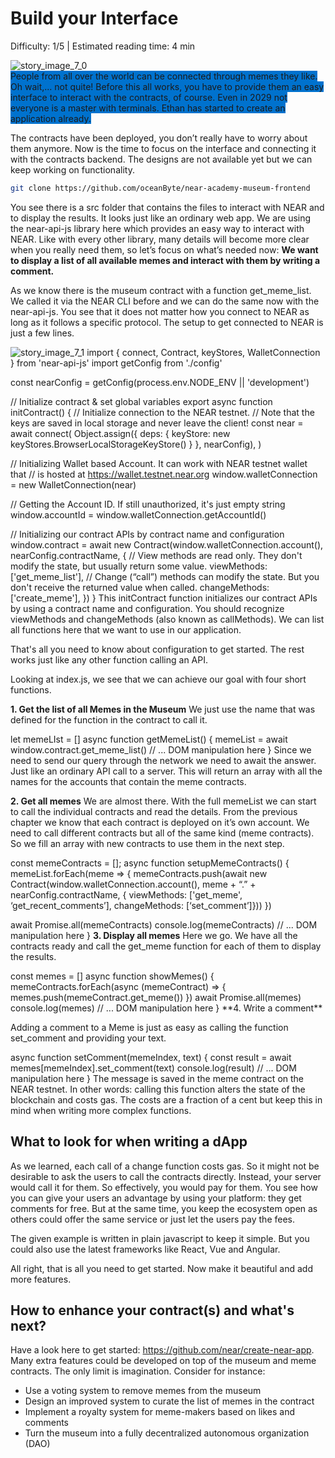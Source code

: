 # Build your Interface

<Difficulty> Difficulty: 1/5 | Estimated reading time: 4 min </Difficulty>
<Spacer />

<narrativeText style="background: #0072CE;">
  <div>
    <img alt="story_image_7_0" src="/images/chap_7_0.png">
  </div>
  <VerticalAlign>
    People from all over the world can be connected through memes they like. Oh wait,... not quite!
    <Spacer />
    Before this all works, you have to provide them an easy interface to interact with the contracts, of course. Even in 2029 not everyone is a master with terminals.  
    <Spacer />
    Ethan has started to create an application already.
  </VerticalAlign>
</narrativeText>

The contracts have been deployed, you don’t really have to worry about them anymore. Now is the time to focus on the interface and connecting it with the contracts backend. The designs are not available yet but we can keep working on functionality.

```bash
git clone https://github.com/oceanByte/near-academy-museum-frontend
```

You see there is a src folder that contains the files to interact with NEAR and to display the results. It looks just like an ordinary web app. We are using the near-api-js library here which provides an easy way to interact with NEAR. Like with every other library, many details will become more clear when you really need them, so let’s focus on what’s needed now: **We want to display a list of all available memes and interact with them by writing a comment.**

As we know there is the museum contract with a function get\_meme\_list. We called it via the NEAR CLI before and we can do the same now with the near-api-js. You see that it does not matter how you connect to NEAR as long as it follows a specific protocol. The setup to get connected to NEAR is just a few lines.

<ImageContainer>
    <img alt="story_image_7_1" src="/images/chap_7_1.png">
</ImageContainer>

<Highlight language="javascript">
import { connect, Contract, keyStores, WalletConnection } from 'near-api-js'
import getConfig from './config'

const nearConfig = getConfig(process.env.NODE_ENV || 'development')

// Initialize contract & set global variables
export async function initContract() {
// Initialize connection to the NEAR testnet.
// Note that the keys are saved in local storage and never leave the client!
const near = await connect(
Object.assign({ deps: { keyStore: new keyStores.BrowserLocalStorageKeyStore() } }, nearConfig),
)

// Initializing Wallet based Account. It can work with NEAR testnet wallet that
// is hosted at https://wallet.testnet.near.org
window.walletConnection = new WalletConnection(near)

// Getting the Account ID. If still unauthorized, it's just empty string
window.accountId = window.walletConnection.getAccountId()

// Initializing our contract APIs by contract name and configuration
window.contract = await new Contract(window.walletConnection.account(), nearConfig.contractName, {
// View methods are read only. They don't modify the state, but usually return some value.
viewMethods: ['get_meme_list'],
// Change (“call”) methods can modify the state. But you don't receive the returned value when called.
changeMethods: ['create_meme'],
})
}
</Highlight>
This initContract function initializes our contract APIs by using a contract name and configuration. You should recognize viewMethods and changeMethods (also known as callMethods). We can list all functions here that we want to use in our application.

That's all you need to know about configuration to get started. The rest works just like any other function calling an API.

Looking at index.js, we see that we can achieve our goal with four short functions.

**1. Get the list of all Memes in the Museum**
We just use the name that was defined for the function in the contract to call it.

<Highlight language="javascript">
let memeLIst = []
async function getMemeList() {
  memeList = await window.contract.get_meme_list()
  // ... DOM manipulation here
}
</Highlight>
Since we need to send our query through the network we need to await the answer. Just like an ordinary API call to a server. This will return an array with all the names for the accounts that contain the meme contracts.

**2. Get all memes**
We are almost there. With the full memeList we can start to call the individual contracts and read the details. From the previous chapter we know that each contract is deployed on it’s own account. We need to call different contracts but all of the same kind (meme contracts). So we fill an array with new contracts to use them in the next step.

<Highlight language="javascript">
const memeContracts = [];
async function setupMemeContracts() {
   memeList.forEach(meme => {
memeContracts.push(await new Contract(window.walletConnection.account(),
meme + “.” + nearConfig.contractName,
{ viewMethods: ['get_meme', ‘get_recent_comments’],
  changeMethods: [‘set_comment’]}))
   })

await Promise.all(memeContracts)
console.log(memeContracts)
// ... DOM manipulation here
}
</Highlight>
**3. Display all memes**
Here we go. We have all the contracts ready and call the get\_meme function for each of them to display the results.

<Highlight language="javascript">
const memes = []
async function showMemes() {
  memeContracts.forEach(async (memeContract) => {
    memes.push(memeContract.get_meme())
  })
  await Promise.all(memes)
  console.log(memes)
  // ... DOM manipulation here
}
</Highlight>
**4. Write a comment**

Adding a comment to a Meme is just as easy as calling the function set\_comment and providing your text.

<Highlight language="javascript">
async function setComment(memeIndex, text) {
  const result = await memes[memeIndex].set_comment(text)
  console.log(result)
  // ... DOM manipulation here
}
</Highlight>
The message is saved in the meme contract on the NEAR testnet. In other words: calling this function alters the state of the blockchain and costs gas. The costs are a fraction of a cent but keep this in mind when writing more complex functions.

## What to look for when writing a dApp

As we learned, each call of a change function costs gas. So it might not be desirable to ask the users to call the contracts directly. Instead, your server would call it for them. So effectively, you would pay for them. You see how you can give your users an advantage by using your platform: they get comments for free. But at the same time, you keep the ecosystem open as others could offer the same service or just let the users pay the fees.

The given example is written in plain javascript to keep it simple. But you could also use the latest frameworks like React, Vue and Angular.

All right, that is all you need to get started. Now make it beautiful and add more features.

## How to enhance your contract(s) and what's next?

Have a look here to get started: <a target="_blank" rel="noreferrer" href="https://github.com/near/create-near-app">https:\/\/github.com/near/create-near-app</a>. Many extra features could be developed on top of the museum and meme contracts. The only limit is imagination. Consider for instance:

- Use a voting system to remove memes from the museum
- Design an improved system to curate the list of memes in the contract
- Implement a royalty system for meme-makers based on likes and comments
- Turn the museum into a fully decentralized autonomous organization (DAO)
